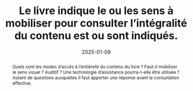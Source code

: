 ---
title: Le livre indique le ou les sens à mobiliser pour consulter l’intégralité du contenu est ou sont indiqués.
abstract: Quels sont les modes d’accès à l’entièreté du contenu du livre&nbsp;? Faut-il mobiliser le sens visuel&nbsp;? Auditif&nbsp;? Une technologie d’assistance pourra-t-elle être utilisée&nbsp;? Autant de questions auxquelles il faut apporter une réponse avant la consultation effective.
categories: 
    - "Identification"
agrege: E013
opquast: N/A
indiceebook: '13'
description: "Règle n°13"
before: "12"
weight: "013"
after: "14"
actif: '1'
layout: rules
date: 2025-01-09
tags: 
    - "accessibilité"
objectif: 
    - "Permettre d’anticiper les moyens de consulter le livre"
    - "Limiter les risques de réclamations"
Meo: 
    - "Associer l’information au livre"
    - "Faire figurer l’information sur la page de présentation du livre"
Controle: 
    - "Vérifier la présence d’une indication sur les sens à mobiliser pour lire l’intégralité du contenu."
epubcheck: 
ace: true
humancheck: true
ReadiumGoToolkit: 
Source: 
    - "SNE"
Referentiel: 
    - "EPUB schema.org&nbsp;: accessMode et accessModeSufficient"
steps: 
    - "Projet éditorial"
pertinence: 1
---